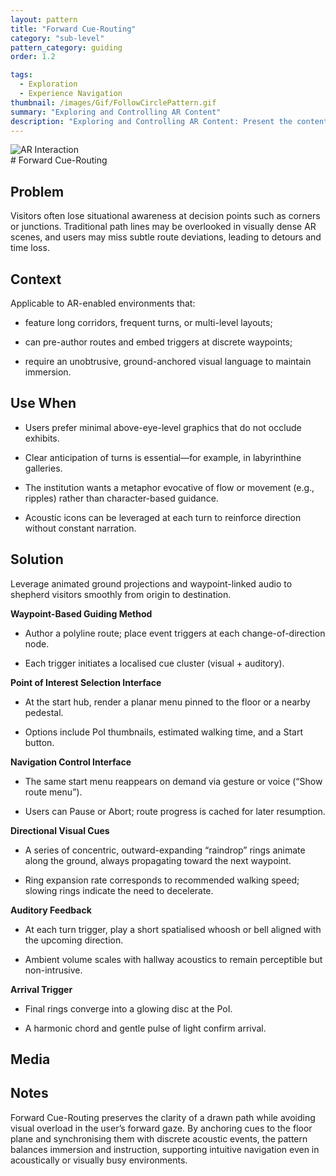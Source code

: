 ```yaml
---
layout: pattern
title: "Forward Cue-Routing"
category: "sub-level"
pattern_category: guiding
order: 1.2

tags:
  - Exploration
  - Experience Navigation
thumbnail: /images/Gif/FollowCirclePattern.gif
summary: "Exploring and Controlling AR Content"
description: "Exploring and Controlling AR Content: Present the content in a structured, navigable, and user-controlled manner."
---
```

<div class="column">
  <img src="{{ '/images/Gif/FollowCirclePattern.gif' | relative_url }}" alt="AR Interaction" class="profile">
</div> 
# Forward Cue-Routing

## Problem
Visitors often lose situational awareness at decision points such as corners or junctions. Traditional path lines may be overlooked in visually dense AR scenes, and users may miss subtle route deviations, leading to detours and time loss.

## Context
Applicable to AR-enabled environments that:

- feature long corridors, frequent turns, or multi-level layouts;

- can pre-author routes and embed triggers at discrete waypoints;

- require an unobtrusive, ground-anchored visual language to maintain immersion.

## Use When

- Users prefer minimal above-eye-level graphics that do not occlude exhibits.

- Clear anticipation of turns is essential—for example, in labyrinthine galleries.

- The institution wants a metaphor evocative of flow or movement (e.g., ripples) rather than character-based guidance.

- Acoustic icons can be leveraged at each turn to reinforce direction without constant narration.

## Solution

Leverage animated ground projections and waypoint-linked audio to shepherd visitors smoothly from origin to destination.

**Waypoint-Based Guiding Method**

- Author a polyline route; place event triggers at each change-of-direction node.

- Each trigger initiates a localised cue cluster (visual + auditory).

**Point of Interest Selection Interface**

- At the start hub, render a planar menu pinned to the floor or a nearby pedestal.

- Options include PoI thumbnails, estimated walking time, and a Start button.

**Navigation Control Interface**

- The same start menu reappears on demand via gesture or voice (“Show route menu”).

- Users can Pause or Abort; route progress is cached for later resumption.

**Directional Visual Cues**

- A series of concentric, outward-expanding “raindrop” rings animate along the ground, always propagating toward the next waypoint.

- Ring expansion rate corresponds to recommended walking speed; slowing rings indicate the need to decelerate.

**Auditory Feedback**

- At each turn trigger, play a short spatialised whoosh or bell aligned with the upcoming direction.

- Ambient volume scales with hallway acoustics to remain perceptible but non-intrusive.

**Arrival Trigger**

- Final rings converge into a glowing disc at the PoI.

- A harmonic chord and gentle pulse of light confirm arrival.

## Media



## Notes

Forward Cue-Routing preserves the clarity of a drawn path while avoiding visual overload in the user’s forward gaze. By anchoring cues to the floor plane and synchronising them with discrete acoustic events, the pattern balances immersion and instruction, supporting intuitive navigation even in acoustically or visually busy environments.